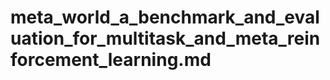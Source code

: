 # meta_world_a_benchmark_and_evaluation_for_multitask_and_meta_reinforcement_learning.md

<!-- REFERENCE -->

